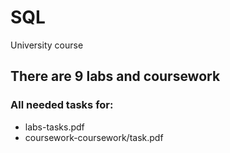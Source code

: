 # SQL
University course
## There are 9 labs and coursework
### All needed tasks for:
* labs-tasks.pdf
* coursework-coursework/task.pdf

